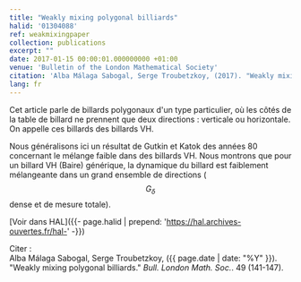 ```yaml
---
title: "Weakly mixing polygonal billiards"
halid: '01304088'
ref: weakmixingpaper
collection: publications
excerpt: ""
date: 2017-01-15 00:00:01.000000000 +01:00
venue: 'Bulletin of the London Mathematical Society'
citation: 'Alba Málaga Sabogal, Serge Troubetzkoy, (2017). "Weakly mixing polygonal billiards." <i>Bull. London Math. Soc.</i>. 49 (141-147).'
lang: fr
---
```

Cet article parle de billards polygonaux d'un type particulier, où les côtés de la table de billard ne prennent que deux directions : verticale ou horizontale. On appelle ces billards des billards VH.

Nous généralisons ici un résultat de Gutkin et Katok des années 80 concernant le mélange faible dans des billards VH. Nous montrons que pour un billard VH (Baire) générique, la dynamique du billard est faiblement mélangeante dans un grand ensemble de directions ($$G_δ$$ dense et de mesure totale).

[Voir dans HAL]({{- page.halid | prepend: 'https://hal.archives-ouvertes.fr/hal-' -}})

Citer :<br>
Alba Málaga Sabogal, Serge Troubetzkoy, ({{ page.date | date: "%Y" }}). "Weakly mixing polygonal billiards." <i>Bull. London Math. Soc.</i>. 49 (141-147).
